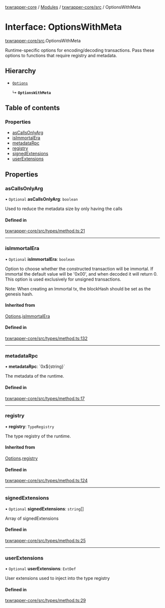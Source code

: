 [txwrapper-core](../README.md) / [Modules](../modules.md) / [txwrapper-core/src](../modules/txwrapper_core_src.md) / OptionsWithMeta

# Interface: OptionsWithMeta

[txwrapper-core/src](../modules/txwrapper_core_src.md).OptionsWithMeta

Runtime-specific options for encoding/decoding transactions. Pass these
options to functions that require registry and metadata.

## Hierarchy

- [`Options`](txwrapper_core_src.Options.md)

  ↳ **`OptionsWithMeta`**

## Table of contents

### Properties

- [asCallsOnlyArg](txwrapper_core_src.OptionsWithMeta.md#ascallsonlyarg)
- [isImmortalEra](txwrapper_core_src.OptionsWithMeta.md#isimmortalera)
- [metadataRpc](txwrapper_core_src.OptionsWithMeta.md#metadatarpc)
- [registry](txwrapper_core_src.OptionsWithMeta.md#registry)
- [signedExtensions](txwrapper_core_src.OptionsWithMeta.md#signedextensions)
- [userExtensions](txwrapper_core_src.OptionsWithMeta.md#userextensions)

## Properties

### asCallsOnlyArg

• `Optional` **asCallsOnlyArg**: `boolean`

Used to reduce the metadata size by only having the calls

#### Defined in

[txwrapper-core/src/types/method.ts:21](https://github.com/paritytech/txwrapper-core/blob/9387f90/packages/txwrapper-core/src/types/method.ts#L21)

___

### isImmortalEra

• `Optional` **isImmortalEra**: `boolean`

Option to choose whether the constructed transaction will be immortal. If
immortal the default value will be '0x00', and when decoded it will return 0.
This option is used exclusively for unsigned transactions.

Note: When creating an Immortal tx, the blockHash should be set as the genesis hash.

#### Inherited from

[Options](txwrapper_core_src.Options.md).[isImmortalEra](txwrapper_core_src.Options.md#isimmortalera)

#### Defined in

[txwrapper-core/src/types/method.ts:132](https://github.com/paritytech/txwrapper-core/blob/9387f90/packages/txwrapper-core/src/types/method.ts#L132)

___

### metadataRpc

• **metadataRpc**: \`0x${string}\`

The metadata of the runtime.

#### Defined in

[txwrapper-core/src/types/method.ts:17](https://github.com/paritytech/txwrapper-core/blob/9387f90/packages/txwrapper-core/src/types/method.ts#L17)

___

### registry

• **registry**: `TypeRegistry`

The type registry of the runtime.

#### Inherited from

[Options](txwrapper_core_src.Options.md).[registry](txwrapper_core_src.Options.md#registry)

#### Defined in

[txwrapper-core/src/types/method.ts:124](https://github.com/paritytech/txwrapper-core/blob/9387f90/packages/txwrapper-core/src/types/method.ts#L124)

___

### signedExtensions

• `Optional` **signedExtensions**: `string`[]

Array of signedExtensions

#### Defined in

[txwrapper-core/src/types/method.ts:25](https://github.com/paritytech/txwrapper-core/blob/9387f90/packages/txwrapper-core/src/types/method.ts#L25)

___

### userExtensions

• `Optional` **userExtensions**: `ExtDef`

User extensions used to inject into the type registry

#### Defined in

[txwrapper-core/src/types/method.ts:29](https://github.com/paritytech/txwrapper-core/blob/9387f90/packages/txwrapper-core/src/types/method.ts#L29)
